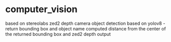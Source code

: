 # computer_vision
based on stereolabs zed2 depth camera
object detection based on yolov8 - return bounding box and object name
computed distance from the center of the returned bounding box and zed2 depth output
